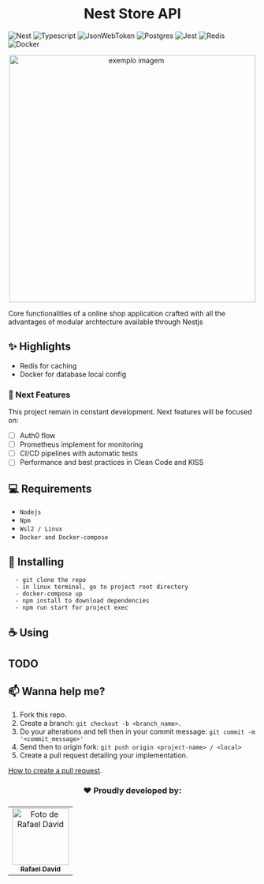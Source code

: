 <h1 align="center">Nest Store API</h1>


![Nest](https://img.shields.io/badge/Nestjs-000000?style=for-the-badge&logo=nestjs&logoColor=red)
![Typescript](https://img.shields.io/badge/TypeScript-007ACC?style=for-the-badge&logo=typescript&logoColor=white)
![JsonWebToken](https://img.shields.io/badge/json%20web%20tokens-323330?style=for-the-badge&logo=json-web-tokens&logoColor=pink)
![Postgres](https://img.shields.io/badge/Postgresql-007ACC?style=for-the-badge&logo=postgresql&logoColor=white)
![Jest](https://img.shields.io/badge/Jest-000000?style=for-the-badge&logo=jest&logoColor=red)
![Redis](https://img.shields.io/badge/Redis-red?style=for-the-badge&logo=redis&logoColor=white)
![Docker](https://img.shields.io/badge/Docker-007ACC?style=for-the-badge&logo=docker&logoColor=white)


<p align="center">
    <img height=500 width=500 src="https://f005.backblazeb2.com/file/debbuggers/_24395a01-bdfc-4c4a-8d97-69e15cf91eae.jpg" alt="exemplo imagem">
</p>

Core functionalities of a online shop application crafted with all the advantages of modular archtecture available through Nestjs

## ✨ Highlights 
* Redis for caching
* Docker for database local config

### 🎯 Next Features

This project remain in constant development. Next features will be focused on:

- [ ] Auth0 flow
- [ ] Prometheus implement for monitoring
- [ ] CI/CD pipelines with automatic tests
- [ ] Performance and best practices in Clean Code and KISS

## 💻 Requirements

* `Nodejs`
* `Npm`
* `Wsl2 / Linux`
* `Docker and Docker-compose`

## 🚀 Installing

```
  - git clone the repo
  - in linux terminal, go to project root directory
  - docker-compose up
  - npm install to download dependencies
  - npm run start for project exec

```

## ☕ Using
## TODO


## 📫 Wanna help me?

1. Fork this repo.
2. Create a branch: `git checkout -b <branch_name>`.
3. Do your alterations and tell then in your commit message: `git commit -m '<commit_message>'`
4. Send then to origin fork: `git push origin <project-name> / <local>`
5. Create a pull request detailing your implementation.

[How to create a pull request](https://help.github.com/en/github/collaborating-with-issues-and-pull-requests/creating-a-pull-request).

<h3 align="center">❤️ Proudly developed by:<h3>

<table align="center">
  <tr>
    <td align="center">
      <a href="#">
        <img src="https://avatars.githubusercontent.com/u/60834135" 
             alt="Foto de Rafael David" 
             width=115
             ><br>
        <sub>
          <b>Rafael David</b>
        </sub>
      </a>
    </td>
  </tr>
</table>


